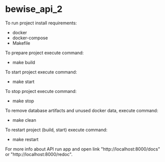 # bewise_api_2
To run project install requirements:     
- docker     
- docker-compose
- Makefile

To prepare project execute command:
- make build

To start project execute command:
- make start

To stop project execute command:
- make stop

To remove database artifacts and unused docker data, execute command:
- make clean

To restart project (build, start) execute command:
- make restart

For more info about API run app and open link "http://localhost:8000/docs" or "http://localhost:8000/redoc".


